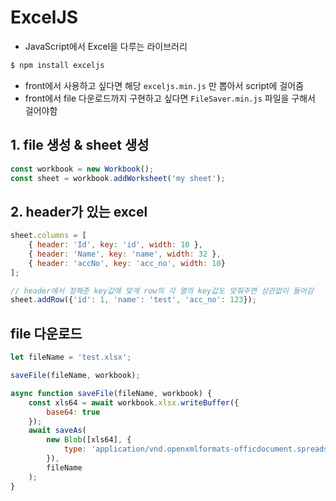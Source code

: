 # ExcelJS

- JavaScript에서 Excel을 다루는 라이브러리

```bash
$ npm install exceljs
```

- front에서 사용하고 싶다면 해당 `exceljs.min.js` 만 뽑아서 script에 걸어줌
- front에서 file 다운로드까지 구현하고 싶다면 `FileSaver.min.js` 파일을 구해서 걸어야함

## 1. file 생성 & sheet 생성

```javascript
const workbook = new Workbook();
const sheet = workbook.addWorksheet('my sheet');
```

## 2. header가 있는 excel

```javascript
sheet.columns = [
    { header: 'Id', key: 'id', width: 10 },
    { header: 'Name', key: 'name', width: 32 },
    { header: 'accNo', key: 'acc_no', width: 10}
];

// header에서 정해준 key값에 맞게 row의 각 열의 key값도 맞춰주면 상관없이 들어감
sheet.addRow({'id': 1, 'name': 'test', 'acc_no': 123});
```

## file 다운로드

```javascript
let fileName = 'test.xlsx';

saveFile(fileName, workbook);

async function saveFile(fileName, workbook) {
    const xls64 = await workbook.xlsx.writeBuffer({
        base64: true
    });
    await saveAs(
    	new Blob([xls64], {
            type: 'application/vnd.openxmlformats-officdocument.spreadsheetml.sheet'
        }),
        fileName
    );
}
```

